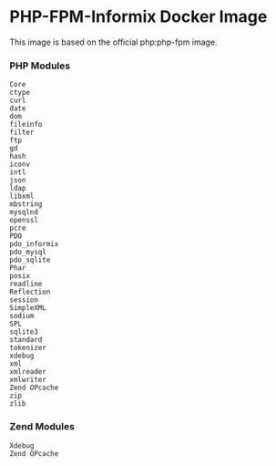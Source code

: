# PHP-FPM-Informix Docker Image

This image is based on the official php:php-fpm image.

### PHP Modules
```
Core
ctype
curl
date
dom
fileinfo
filter
ftp
gd
hash
iconv
intl
json
ldap
libxml
mbstring
mysqlnd
openssl
pcre
PDO
pdo_informix
pdo_mysql
pdo_sqlite
Phar
posix
readline
Reflection
session
SimpleXML
sodium
SPL
sqlite3
standard
tokenizer
xdebug
xml
xmlreader
xmlwriter
Zend OPcache
zip
zlib
```

### Zend Modules
```
Xdebug
Zend OPcache
```
